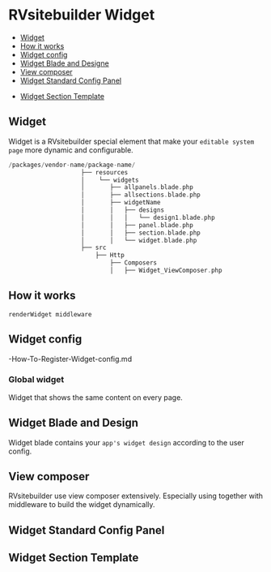 # RVsitebuilder Widget
  - [Widget](#Widget)
  - [How it works](#How-it-works) 
  - [Widget config](#Widget-config)
  - [Widget Blade and Designe](#Widget-Blade-and-Designe) 
  - [View composer](#View-composer)
  - [Widget Standard Config Panel](#Widget-Standard-Config-Panel) 
  <!-- - [Config Panel Elements](#Config-Panel-Elements) -->
  - [Widget Section Template](#Widget-Section-Template) 

<a name="Widget"></a>
## Widget
Widget is a RVsitebuilder special element that make your `editable system page` more dynamic and configurable. 

```php
/packages/vendor-name/package-name/
                    ├── resources
                    │    └── widgets
                    │       ├── allpanels.blade.php
                    │       ├── allsections.blade.php
                    │       ├── widgetName
                    │       │   ├── designs
                    │       │   │   └── design1.blade.php
                    │       │   ├── panel.blade.php
                    │       │   ├── section.blade.php
                    │       │   └── widget.blade.php
                    ├── src
                        ├── Http
                            ├── Composers
                            │   ├── Widget_ViewComposer.php                        
```
<a name="How-it-works"></a>
## How it works 

`renderWidget middleware`

<a name="Widget-config"></a>
## Widget config 

-How-To-Register-Widget-config.md  

### Global widget 

Widget that shows the same content on every page. 

<a name="Widget-Blade-and-Designe"></a>
## Widget Blade and Design
 
 Widget blade contains your `app's widget design` according to the user config. 
 
 
<!-- > {info} End-users may edit raw blade file directly on RVsitebuilder WYSIWYG to suit their needs. -->

<a name="View-composer"></a>
## View composer 

RVsitebuilder use view composer extensively. Especially using together with middleware to build the widget dynamically. 

<a name="Widget-Standard-Config-Panel"></a>
## Widget Standard Config Panel

 
<!-- 
<a name="Config-Panel-Elements"></a>
TODO: @Jatuporn help me please.

## Config Panel Elements
### color picker
### slider -->



<a name="Widget-Section-Template"></a>
## Widget Section Template


